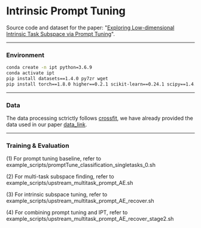 # Intrinsic Prompt Tuning

Source code and dataset for the paper: "[Exploring Low-dimensional Intrinsic Task Subspace via Prompt Tuning](https://arxiv.org/abs/2110.07867)".

***
### Environment

```bash
conda create -n ipt python=3.6.9
conda activate ipt
pip install datasets==1.4.0 py7zr wget
pip install torch==1.8.0 higher==0.2.1 scikit-learn==0.24.1 scipy==1.4.1 rouge==1.0.0 transformers==4.9.0 h5py==3.1.0 numpy==1.19.5
```
***
### Data

The data processing sctrictly follows [crossfit](https://github.com/INK-USC/CrossFit), we have already provided the data used in our paper [data_link](https://drive.google.com/file/d/1gooRoE81crfSa5iodzYCkQcGTJVTFEBu/view?usp=sharing).


***
### Training & Evaluation 

(1) For prompt tuning baseline, refer to example_scripts/promptTune_classification_singletasks_0.sh

(2) For multi-task subspace finding, refer to example_scripts/upstream_multitask_prompt_AE.sh

(3) For intrinsic subspace tuning, refer to example_scripts/upstream_multitask_prompt_AE_recover.sh

(4) For combining prompt tuning and IPT, refer to example_scripts/upstream_multitask_prompt_AE_recover_stage2.sh
